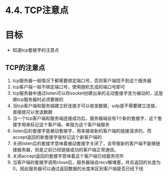 # 4.4. TCP注意点

目标
==

*   知道tcp套接字的注意点

TCP的注意点
-------

1.  tcp服务器一般情况下都需要绑定端口号，否则客户端找不到这个服务器
2.  tcp客户端一般不绑定端口号，使用随机生成的端口号即可
3.  tcp服务器中通过listen可以将socket创建出来的主动套接字变为被动的，这是做tcp服务器时必须要做的
4.  当tcp客户端和服务端建立好连接才可以收发数据，udp是不需要建立连接，直接就可以发送数据
5.  当一个tcp客户端和服务端连接成功后，服务器端会有1个新的套接字，这个套接字用来标记这个客户端，单独为这个客户端服务
6.  listen后的套接字是被动套接字，用来接收新的客户端的链接请求的，而accept返回的新套接字是标记这个新客户端的
7.  关闭listen后的套接字意味着被动套接字关闭了，会导致新的客户端不能够链接服务器，但是之前已经链接成功的客户端正常通信。
8.  关闭accept返回的套接字意味着这个客户端已经服务完毕
9.  当客户端的套接字调用close后，服务器端会recv解堵塞，并且返回的长度为0，因此服务器可以通过返回数据的长度来区别客户端是否已经下线